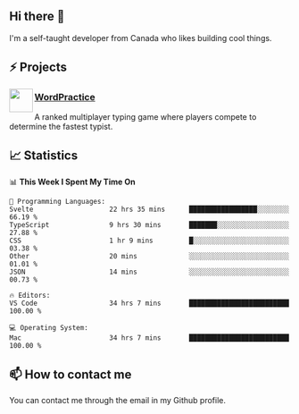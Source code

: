 <h2>Hi there 👋</h2>

<p>I'm a self-taught developer from Canada who likes building cool things.</p>

<h2>⚡ Projects</h2>

<img align="left" src="https://i.imgur.com/6RT8VFO.png" width="42" height="42" />
<h3><a target="_blank" href="https://wordpractice.io/">WordPractice</a></h3>
<p>A ranked multiplayer typing game where players compete to determine the fastest typist.</p>

<h2>📈 Statistics</h2>

<!--START_SECTION:waka-->
📊 **This Week I Spent My Time On** 

```text
💬 Programming Languages: 
Svelte                   22 hrs 35 mins      █████████████████░░░░░░░░   66.19 % 
TypeScript               9 hrs 30 mins       ███████░░░░░░░░░░░░░░░░░░   27.88 % 
CSS                      1 hr 9 mins         █░░░░░░░░░░░░░░░░░░░░░░░░   03.38 % 
Other                    20 mins             ░░░░░░░░░░░░░░░░░░░░░░░░░   01.01 % 
JSON                     14 mins             ░░░░░░░░░░░░░░░░░░░░░░░░░   00.73 % 

🔥 Editors: 
VS Code                  34 hrs 7 mins       █████████████████████████   100.00 % 

💻 Operating System: 
Mac                      34 hrs 7 mins       █████████████████████████   100.00 % 
```


<!--END_SECTION:waka-->

<h2>📫 How to contact me</h2>

You can contact me through the email in my Github profile.

